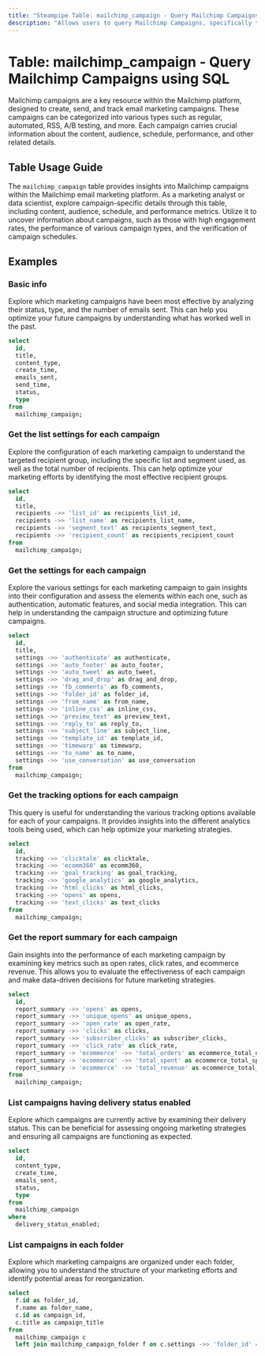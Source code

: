 ```yaml
---
title: "Steampipe Table: mailchimp_campaign - Query Mailchimp Campaigns using SQL"
description: "Allows users to query Mailchimp Campaigns, specifically the details of individual campaigns, providing insights into campaign performance and engagement metrics."
---
```


# Table: mailchimp_campaign - Query Mailchimp Campaigns using SQL

Mailchimp campaigns are a key resource within the Mailchimp platform, designed to create, send, and track email marketing campaigns. These campaigns can be categorized into various types such as regular, automated, RSS, A/B testing, and more. Each campaign carries crucial information about the content, audience, schedule, performance, and other related details.

## Table Usage Guide

The `mailchimp_campaign` table provides insights into Mailchimp campaigns within the Mailchimp email marketing platform. As a marketing analyst or data scientist, explore campaign-specific details through this table, including content, audience, schedule, and performance metrics. Utilize it to uncover information about campaigns, such as those with high engagement rates, the performance of various campaign types, and the verification of campaign schedules.

## Examples

### Basic info
Explore which marketing campaigns have been most effective by analyzing their status, type, and the number of emails sent. This can help you optimize your future campaigns by understanding what has worked well in the past.

```sql
select
  id,
  title,
  content_type,
  create_time,
  emails_sent,
  send_time,
  status,
  type
from
  mailchimp_campaign;
```

### Get the list settings for each campaign
Explore the configuration of each marketing campaign to understand the targeted recipient group, including the specific list and segment used, as well as the total number of recipients. This can help optimize your marketing efforts by identifying the most effective recipient groups.

```sql
select
  id,
  title,
  recipients ->> 'list_id' as recipients_list_id,
  recipients ->> 'list_name' as recipients_list_name,
  recipients ->> 'segment_text' as recipients_segment_text,
  recipients ->> 'recipient_count' as recipients_recipient_count
from
  mailchimp_campaign;
```

### Get the settings for each campaign
Explore the various settings for each marketing campaign to gain insights into their configuration and assess the elements within each one, such as authentication, automatic features, and social media integration. This can help in understanding the campaign structure and optimizing future campaigns.

```sql
select
  id,
  title,
  settings ->> 'authenticate' as authenticate,
  settings ->> 'auto_footer' as auto_footer,
  settings ->> 'auto_tweet' as auto_tweet,
  settings ->> 'drag_and_drop' as drag_and_drop,
  settings ->> 'fb_comments' as fb_comments,
  settings ->> 'folder_id' as folder_id,
  settings ->> 'from_name' as from_name,
  settings ->> 'inline_css' as inline_css,
  settings ->> 'preview_text' as preview_text,
  settings ->> 'reply_to' as reply_to,
  settings ->> 'subject_line' as subject_line,
  settings ->> 'template_id' as template_id,
  settings ->> 'timewarp' as timewarp,
  settings ->> 'to_name' as to_name,
  settings ->> 'use_conversation' as use_conversation
from
  mailchimp_campaign;
```

### Get the tracking options for each campaign
This query is useful for understanding the various tracking options available for each of your campaigns. It provides insights into the different analytics tools being used, which can help optimize your marketing strategies.

```sql
select
  id,
  tracking ->> 'clicktale' as clicktale,
  tracking ->> 'ecomm360' as ecomm360,
  tracking ->> 'goal_tracking' as goal_tracking,
  tracking ->> 'google_analytics' as google_analytics,
  tracking ->> 'html_clicks' as html_clicks,
  tracking ->> 'opens' as opens,
  tracking ->> 'text_clicks' as text_clicks
from
  mailchimp_campaign;
```

### Get the report summary for each campaign
Gain insights into the performance of each marketing campaign by examining key metrics such as open rates, click rates, and ecommerce revenue. This allows you to evaluate the effectiveness of each campaign and make data-driven decisions for future marketing strategies.

```sql
select
  id,
  report_summary ->> 'opens' as opens,
  report_summary ->> 'unique_opens' as unique_opens,
  report_summary ->> 'open_rate' as open_rate,
  report_summary ->> 'clicks' as clicks,
  report_summary ->> 'subscriber_clicks' as subscriber_clicks,
  report_summary ->> 'click_rate' as click_rate,
  report_summary -> 'ecommerce' ->> 'total_orders' as ecommerce_total_orders,
  report_summary -> 'ecommerce' ->> 'total_spent' as ecommerce_total_spent,
  report_summary -> 'ecommerce' ->> 'total_revenue' as ecommerce_total_revenue
from
  mailchimp_campaign;
```

### List campaigns having delivery status enabled
Explore which campaigns are currently active by examining their delivery status. This can be beneficial for assessing ongoing marketing strategies and ensuring all campaigns are functioning as expected.

```sql
select
  id,
  content_type,
  create_time,
  emails_sent,
  status,
  type
from
  mailchimp_campaign
where
  delivery_status_enabled;
```

### List campaigns in each folder
Explore which marketing campaigns are organized under each folder, allowing you to understand the structure of your marketing efforts and identify potential areas for reorganization.

```sql
select
  f.id as folder_id,
  f.name as folder_name,
  c.id as campaign_id,
  c.title as campaign_title
from
  mailchimp_campaign c
  left join mailchimp_campaign_folder f on c.settings ->> 'folder_id' = f.id;
```